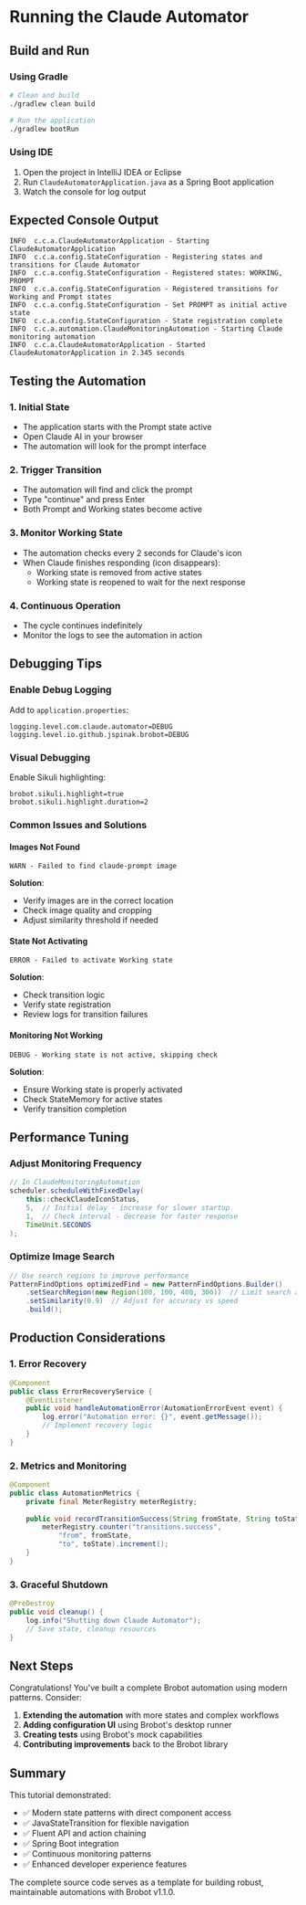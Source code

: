 # Running the Claude Automator

## Build and Run

### Using Gradle

```bash
# Clean and build
./gradlew clean build

# Run the application
./gradlew bootRun
```

### Using IDE

1. Open the project in IntelliJ IDEA or Eclipse
2. Run `ClaudeAutomatorApplication.java` as a Spring Boot application
3. Watch the console for log output

## Expected Console Output

```
INFO  c.c.a.ClaudeAutomatorApplication - Starting ClaudeAutomatorApplication
INFO  c.c.a.config.StateConfiguration - Registering states and transitions for Claude Automator
INFO  c.c.a.config.StateConfiguration - Registered states: WORKING, PROMPT
INFO  c.c.a.config.StateConfiguration - Registered transitions for Working and Prompt states
INFO  c.c.a.config.StateConfiguration - Set PROMPT as initial active state
INFO  c.c.a.config.StateConfiguration - State registration complete
INFO  c.c.a.automation.ClaudeMonitoringAutomation - Starting Claude monitoring automation
INFO  c.c.a.ClaudeAutomatorApplication - Started ClaudeAutomatorApplication in 2.345 seconds
```

## Testing the Automation

### 1. Initial State

- The application starts with the Prompt state active
- Open Claude AI in your browser
- The automation will look for the prompt interface

### 2. Trigger Transition

- The automation will find and click the prompt
- Type "continue" and press Enter
- Both Prompt and Working states become active

### 3. Monitor Working State

- The automation checks every 2 seconds for Claude's icon
- When Claude finishes responding (icon disappears):
  - Working state is removed from active states
  - Working state is reopened to wait for the next response

### 4. Continuous Operation

- The cycle continues indefinitely
- Monitor the logs to see the automation in action

## Debugging Tips

### Enable Debug Logging

Add to `application.properties`:

```properties
logging.level.com.claude.automator=DEBUG
logging.level.io.github.jspinak.brobot=DEBUG
```

### Visual Debugging

Enable Sikuli highlighting:

```properties
brobot.sikuli.highlight=true
brobot.sikuli.highlight.duration=2
```

### Common Issues and Solutions

#### Images Not Found

```
WARN - Failed to find claude-prompt image
```

**Solution**: 
- Verify images are in the correct location
- Check image quality and cropping
- Adjust similarity threshold if needed

#### State Not Activating

```
ERROR - Failed to activate Working state
```

**Solution**:
- Check transition logic
- Verify state registration
- Review logs for transition failures

#### Monitoring Not Working

```
DEBUG - Working state is not active, skipping check
```

**Solution**:
- Ensure Working state is properly activated
- Check StateMemory for active states
- Verify transition completion

## Performance Tuning

### Adjust Monitoring Frequency

```java
// In ClaudeMonitoringAutomation
scheduler.scheduleWithFixedDelay(
    this::checkClaudeIconStatus,
    5,  // Initial delay - increase for slower startup
    1,  // Check interval - decrease for faster response
    TimeUnit.SECONDS
);
```

### Optimize Image Search

```java
// Use search regions to improve performance
PatternFindOptions optimizedFind = new PatternFindOptions.Builder()
    .setSearchRegion(new Region(100, 100, 400, 300))  // Limit search area
    .setSimilarity(0.9)  // Adjust for accuracy vs speed
    .build();
```

## Production Considerations

### 1. Error Recovery

```java
@Component
public class ErrorRecoveryService {
    @EventListener
    public void handleAutomationError(AutomationErrorEvent event) {
        log.error("Automation error: {}", event.getMessage());
        // Implement recovery logic
    }
}
```

### 2. Metrics and Monitoring

```java
@Component
public class AutomationMetrics {
    private final MeterRegistry meterRegistry;
    
    public void recordTransitionSuccess(String fromState, String toState) {
        meterRegistry.counter("transitions.success", 
            "from", fromState, 
            "to", toState).increment();
    }
}
```

### 3. Graceful Shutdown

```java
@PreDestroy
public void cleanup() {
    log.info("Shutting down Claude Automator");
    // Save state, cleanup resources
}
```

## Next Steps

Congratulations! You've built a complete Brobot automation using modern patterns. Consider:

1. **Extending the automation** with more states and complex workflows
2. **Adding configuration UI** using Brobot's desktop runner
3. **Creating tests** using Brobot's mock capabilities
4. **Contributing improvements** back to the Brobot library

## Summary

This tutorial demonstrated:

- ✅ Modern state patterns with direct component access
- ✅ JavaStateTransition for flexible navigation
- ✅ Fluent API and action chaining
- ✅ Spring Boot integration
- ✅ Continuous monitoring patterns
- ✅ Enhanced developer experience features

The complete source code serves as a template for building robust, maintainable automations with Brobot v1.1.0.